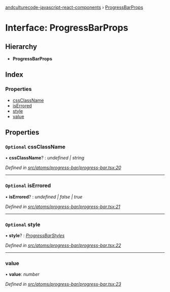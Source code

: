 [andculturecode-javascript-react-components](../README.md) › [ProgressBarProps](progressbarprops.md)

# Interface: ProgressBarProps

## Hierarchy

* **ProgressBarProps**

## Index

### Properties

* [cssClassName](progressbarprops.md#optional-cssclassname)
* [isErrored](progressbarprops.md#optional-iserrored)
* [style](progressbarprops.md#optional-style)
* [value](progressbarprops.md#value)

## Properties

### `Optional` cssClassName

• **cssClassName**? : *undefined | string*

*Defined in [src/atoms/progress-bar/progress-bar.tsx:20](https://github.com/AndcultureCode/AndcultureCode.JavaScript.React.Components/blob/09a736c/src/atoms/progress-bar/progress-bar.tsx#L20)*

___

### `Optional` isErrored

• **isErrored**? : *undefined | false | true*

*Defined in [src/atoms/progress-bar/progress-bar.tsx:21](https://github.com/AndcultureCode/AndcultureCode.JavaScript.React.Components/blob/09a736c/src/atoms/progress-bar/progress-bar.tsx#L21)*

___

### `Optional` style

• **style**? : *[ProgressBarStyles](../enums/progressbarstyles.md)*

*Defined in [src/atoms/progress-bar/progress-bar.tsx:22](https://github.com/AndcultureCode/AndcultureCode.JavaScript.React.Components/blob/09a736c/src/atoms/progress-bar/progress-bar.tsx#L22)*

___

###  value

• **value**: *number*

*Defined in [src/atoms/progress-bar/progress-bar.tsx:23](https://github.com/AndcultureCode/AndcultureCode.JavaScript.React.Components/blob/09a736c/src/atoms/progress-bar/progress-bar.tsx#L23)*
